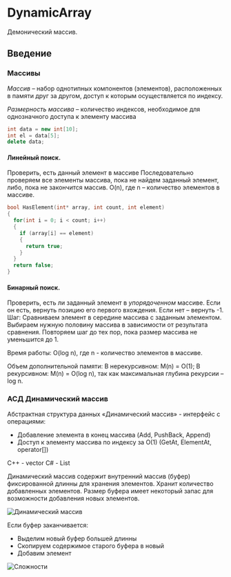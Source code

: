# DynamicArray
Демонический массив.

## Введение

### Массивы

*Массив* – набор однотипных компонентов (элементов),
расположенных в памяти друг за другом, доступ к которым
осуществляется по индексу.

*Размерность массива* – количество индексов,
необходимое для однозначного доступа к элементу
массива 

```c++
int data = new int[10];
int el = data[5];
delete data;
```
#### Линейный поиск.

Проверить, есть данный элемент в массиве
Последовательно проверяем все элементы массива, пока
не найдем заданный элемент, либо, пока не закончится
массив.
O(n), где n – количество элементов в массиве.

```c++
bool HasElement(int* array, int count, int element)
{
  for(int i = 0; i < count; i++)
  {
    if (array[i] == element)
    {
      return true;
    }
  }
  return false;
}

```

#### Бинарный поиск.

Проверить, есть ли заданный элемент в *упорядоченном*
массиве. Если он есть, вернуть позицию его первого
вхождения. Если нет – вернуть -1.
Шаг: Сравниваем элемент в середине массива с заданным
элементом. Выбираем нужную половину массива в
зависимости от результата сравнения. Повторяем шаг до
тех пор, пока размер массива не уменьшится до 1.

Время работы:
O(log n), где n - количество элементов в массиве.

Объем дополнительной памяти:
В нерекурсивном: M(n) = O(1);
В рекурсивном: M(n) = O(log n), так как максимальная
глубина рекурсии – log n.

### АСД Динамический массив
Абстрактная структура данных «Динамический массив» -
интерфейс с операциями:
* Добавление элемента в конец массива (Add, PushBack,
Append)
* Доступ к элементу массива по индексу за O(1) (GetAt,
ElementAt, operator[])

C++ - vector<T>
C# - List<T>

Динамический массив содержит внутренний массив
(буфер) фиксированной длинны для хранения элементов.
Хранит количество добавленных элементов.
Размер буфера имеет некоторый запас для возможности
добавления новых элементов.

![Динамический массив](https://i.imgur.com/UTFwbAo.png)

Если буфер заканчивается:
* Выделим новый буфер большей длинны
* Скопируем содержимое старого буфера в новый
* Добавим элемент

![Сложности](https://i.imgur.com/35YU15Y.png)

